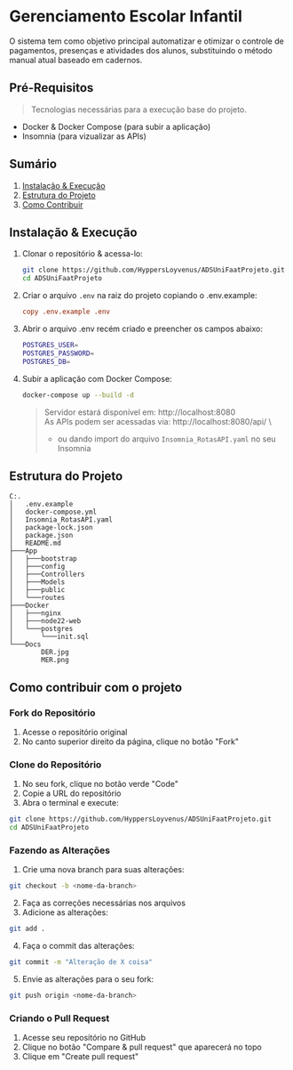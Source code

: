 # Gerenciamento Escolar Infantil

O sistema tem como objetivo principal automatizar e otimizar o controle de pagamentos, presenças e atividades dos alunos, substituindo o método manual atual baseado em cadernos.

## Pré-Requisitos
> Tecnologias necessárias para a execução base do projeto.

* Docker & Docker Compose (para subir a aplicação)
* Insomnia (para vizualizar as APIs)

## Sumário

1. [Instalação & Execução](#instalacao-execucao)
2. [Estrutura do Projeto](#estrutura-projeto)
3. [Como Contribuir](#contribuir)


## Instalação & Execução <a name="instalacao-execucao"></a>
1. Clonar o repositório & acessa-lo:
    
    ```sh
    git clone https://github.com/HyppersLoyvenus/ADSUniFaatProjeto.git
    cd ADSUniFaatProjeto
    ```

2. Criar o arquivo `.env` na raiz do projeto copiando o .env.example:

   ```ini
   copy .env.example .env
   ```

3. Abrir o arquivo .env recém criado e preencher os campos abaixo:

    ```sh
    POSTGRES_USER=
    POSTGRES_PASSWORD=
    POSTGRES_DB=
    ```

4. Subir a aplicação com Docker Compose:

   ```sh
   docker-compose up --build -d
   ```
   > Servidor estará disponível em: http://localhost:8080 \
   > As APIs podem ser acessadas via: http://localhost:8080/api/<nome-da-rota> \
   > - ou dando import do arquivo ```Insomnia_RotasAPI.yaml``` no seu Insomnia 

## Estrutura do Projeto <a name="estrutura-projeto"></a>

```
C:.
│   .env.example
│   docker-compose.yml
│   Insomnia_RotasAPI.yaml
│   package-lock.json
│   package.json
│   README.md
├───App
│   ├───bootstrap
│   ├───config
│   ├───Controllers
│   ├───Models
│   ├───public
│   └───routes
├───Docker
│   ├───nginx
│   ├───node22-web
│   └───postgres
│       └───init.sql
└───Docs
        DER.jpg
        MER.png
```

## Como contribuir com o projeto <a name="contribuir"></a>

### Fork do Repositório

1. Acesse o repositório original
2. No canto superior direito da página, clique no botão "Fork"

### Clone do Repositório

1. No seu fork, clique no botão verde "Code"
2. Copie a URL do repositório
3. Abra o terminal e execute:
```sh
git clone https://github.com/HyppersLoyvenus/ADSUniFaatProjeto.git
cd ADSUniFaatProjeto
```

### Fazendo as Alterações

1. Crie uma nova branch para suas alterações:
```sh
git checkout -b <nome-da-branch>
```
2. Faça as correções necessárias nos arquivos
3. Adicione as alterações:
```sh
git add .
```
4. Faça o commit das alterações:
```sh
git commit -m "Alteração de X coisa"
```
5. Envie as alterações para o seu fork:
```sh
git push origin <nome-da-branch>
```

### Criando o Pull Request

1. Acesse seu repositório no GitHub
2. Clique no botão "Compare & pull request" que aparecerá no topo
3. Clique em "Create pull request"
